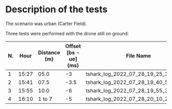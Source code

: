 # Description of the tests

The scenario was urban (Carter Field).

Three tests were performed with the drone still on ground:

| N.  | Hour  | Distance (m) | Offset [bs - ue] (ms) | File Name                             | CMD a port | TEL a port | CMD r port | TEL r port |
| --- | ----- | ------------ | --------------------- | ------------------------------------- | ---------- | ---------- | ---------- | ---------- |
| 1   | 15:27 | 05.0         | -3                    | tshark_log_2022_07_28_19_25_37.pcapng |            |            |            |            |
| 2   | 15:41 | 07.5         | -3.5                  | tshark_log_2022_07_28_19_40_52.pcapng |            |            |            |            |
| 3   | 15:55 | 10.0         | -6                    | tshark_log_2022_07_28_19_55_39.pcapng |            |            |            |            |
| 4   | 16:10 | 1 to 7       | -5                    | tshark_log_2022_07_28_20_10_25.pcapng |            |            |            |            |
